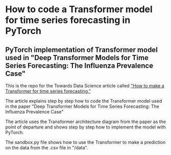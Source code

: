 # How to code a Transformer model for time series forecasting in PyTorch
## PyTorch implementation of Transformer model used in "Deep Transformer Models for Time Series Forecasting: The Influenza Prevalence Case"

This is the repo for the Towards Data Science article called ["How to make a Transformer for time series forecasting."](https://kaspergroesludvigsen.medium.com/how-to-make-a-pytorch-transformer-for-time-series-forecasting-69e073d4061e)

The article explains step by step how to code the Transformer model used in the paper "Deep Transformer Models for Time Series Forecasting: The Influenza Prevalence Case"

The article uses the Transformer architecture diagram from the paper as the point of departure and shows step by step how to implement the model with PyTorch.

The sandbox.py file shows how to use the Transformer to make a prediction on the data from the .csv file in "/data". 

